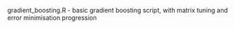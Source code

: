 gradient_boosting.R - basic gradient boosting script, with matrix tuning and error minimisation progression
